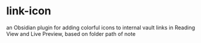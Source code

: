 # link-icon
an Obsidian plugin for adding colorful icons to internal vault links in Reading View and Live Preview, based on folder path of note
